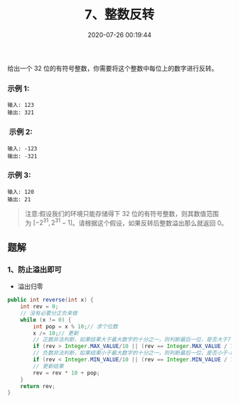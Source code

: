 ﻿---
title: 7、整数反转
categories:
- leetcode
tags:
  - null
date: 2020-07-26 00:19:44
---

给出一个 32 位的有符号整数，你需要将这个整数中每位上的数字进行反转。

### 示例 1:
```
输入: 123
输出: 321
```
###  示例 2:
```
输入: -123
输出: -321
```
### 示例 3:
```
输入: 120
输出: 21
```
> 注意:假设我们的环境只能存储得下 32 位的有符号整数，则其数值范围为 $[−2^{31},  2^{31} − 1]$。请根据这个假设，如果反转后整数溢出那么就返回 0。
<!-- 
来源：力扣（LeetCode）
链接：https://leetcode-cn.com/problems/reverse-integer
著作权归领扣网络所有。商业转载请联系官方授权，非商业转载请注明出处。 -->
## 题解
### 1、防止溢出即可
- 溢出归零
```java
public int reverse(int x) {
    int rev = 0;
    // 没有必要分正负来做
    while (x != 0) {
        int pop = x % 10;// 求个位数
        x /= 10;// 更新
        // 正数非法判断，如果结果大于最大数字的十分之一，则判断最后一位，是否大于7
        if (rev > Integer.MAX_VALUE/10 || (rev == Integer.MAX_VALUE / 10 && pop > 7)) return 0;
        // 负数非法判断，如果结果小于最大数字的十分之一，则判断最后一位，是否小于-8
        if (rev < Integer.MIN_VALUE/10 || (rev == Integer.MIN_VALUE / 10 && pop < -8)) return 0;
        // 更新结果
        rev = rev * 10 + pop;
    }
    return rev;
}
```